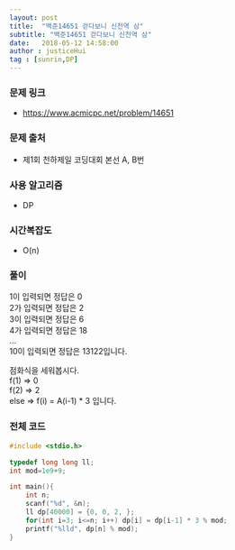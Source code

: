 ```yaml
---
layout: post
title:  "백준14651 걷다보니 신천역 삼"
subtitle: "백준14651 걷다보니 신천역 삼"
date:   2018-05-12 14:58:00
author : justiceHui
tag : [sunrin,DP]
---
```


### 문제 링크
* https://www.acmicpc.net/problem/14651

### 문제 출처
* 제1회 천하제일 코딩대회 본선 A, B번

### 사용 알고리즘
* DP

### 시간복잡도
* O(n)

### 풀이
1이 입력되면 정답은 0<br>
2가 입력되면 정답은 2<br>
3이 입력되면 정답은 6<br>
4가 입력되면 정답은 18<br>
...<br>
10이 입력되면 정답은 13122입니다.

점화식을 세워봅시다.<br>
f(1) => 0<br>
f(2) => 2<br>
else => f(i) = A(i-1) * 3 입니다.

### 전체 코드
```cpp
#include <stdio.h>

typedef long long ll;
int mod=1e9+9;

int main(){
	int n;
	scanf("%d", &n);
	ll dp[40000] = {0, 0, 2, };
	for(int i=3; i<=n; i++) dp[i] = dp[i-1] * 3 % mod;
	printf("%lld", dp[n] % mod);
}
```
